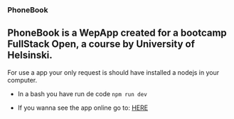 ### PhoneBook 
## PhoneBook is a WepApp created for a bootcamp FullStack Open, a course by University of Helsinski.
For use a app your only request is should have installed a nodejs in your computer.
- In a bash you have run de code ```npm run dev```

- If you wanna see the app online go to: [HERE](https://backend-25lp.onrender.com/)
